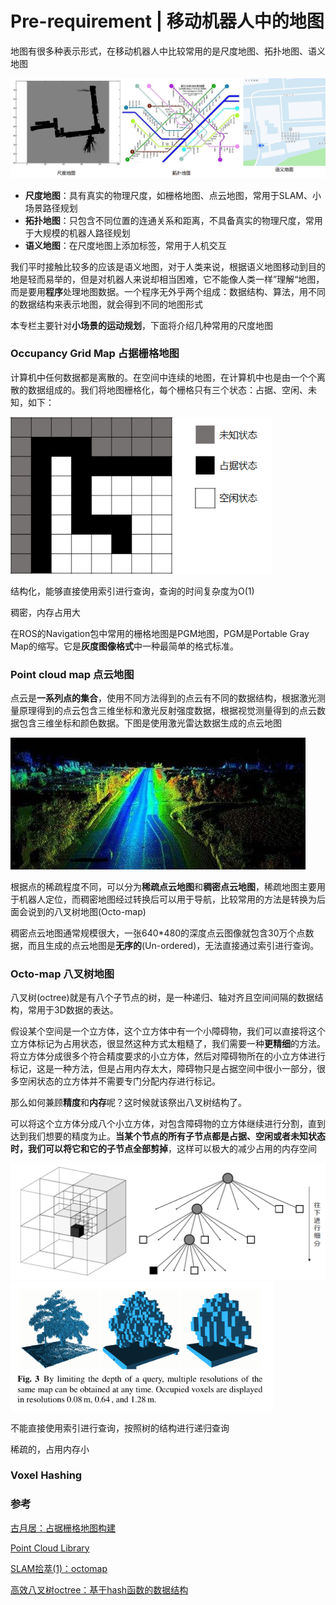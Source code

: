 # Pre-requirement | 移动机器人中的地图

地图有很多种表示形式，在移动机器人中比较常用的是尺度地图、拓扑地图、语义地图

<img src="img/01-地图/01-常见地图.png" alt="01-常见地图" style="zoom: 80%;" />

- **尺度地图**：具有真实的物理尺度，如栅格地图、点云地图，常用于SLAM、小场景路径规划
- **拓扑地图**：只包含不同位置的连通关系和距离，不具备真实的物理尺度，常用于大规模的机器人路径规划
- **语义地图**：在尺度地图上添加标签，常用于人机交互

我们平时接触比较多的应该是语义地图，对于人类来说，根据语义地图移动到目的地是轻而易举的，但是对机器人来说却相当困难，它不能像人类一样”理解“地图，而是要用**程序**处理地图数据。一个程序无外乎两个组成：数据结构、算法，用不同的数据结构来表示地图，就会得到不同的地图形式

本专栏主要针对**小场景的运动规划**，下面将介绍几种常用的尺度地图

### Occupancy Grid Map 占据栅格地图

计算机中任何数据都是离散的。在空间中连续的地图，在计算机中也是由一个个离散的数据组成的。我们将地图栅格化，每个栅格只有三个状态：占据、空闲、未知，如下：

<img src="img/01-地图/02-栅格地图-01.png" alt="02-栅格地图-01" style="zoom:80%;" />

结构化，能够直接使用索引进行查询，查询的时间复杂度为O(1)

稠密，内存占用大

在ROS的Navigation包中常用的栅格地图是PGM地图，PGM是Portable Gray Map的缩写。它是**灰度图像格式**中一种最简单的格式标准。

### Point cloud map 点云地图

点云是**一系列点的集合**，使用不同方法得到的点云有不同的数据结构，根据激光测量原理得到的点云包含三维坐标和激光反射强度数据，根据视觉测量得到的点云数据包含三维坐标和颜色数据。下图是使用激光雷达数据生成的点云地图

<img src="img/01-地图/02-点云地图.png" alt="02-点云地图" style="zoom:80%;" />

根据点的稀疏程度不同，可以分为**稀疏点云地图**和**稠密点云地图**，稀疏地图主要用于机器人定位，而稠密地图经过转换后可以用于导航，比较常用的方法是转换为后面会说到的八叉树地图(Octo-map)

稠密点云地图通常规模很大，一张640*480的深度点云图像就包含30万个点数据，而且生成的点云地图是**无序的**(Un-ordered)，无法直接通过索引进行查询。

### Octo-map 八叉树地图

八叉树(octree)就是有八个子节点的树，是一种递归、轴对齐且空间间隔的数据结构，常用于3D数据的表达。

假设某个空间是一个立方体，这个立方体中有一个小障碍物，我们可以直接将这个立方体标记为占用状态，很显然这种方式太粗糙了，我们需要一种**更精细**的方法。将立方体分成很多个符合精度要求的小立方体，然后对障碍物所在的小立方体进行标记，这是一种方法，但是占用内存太大，障碍物只是占据空间中很小一部分，很多空闲状态的立方体并不需要专门分配内存进行标记。

那么如何兼顾**精度**和**内存**呢？这时候就该祭出八叉树结构了。

可以将这个立方体分成八个小立方体，对包含障碍物的立方体继续进行分割，直到达到我们想要的精度为止。**当某个节点的所有子节点都是占据、空闲或者未知状态时，我们可以将它和它的子节点全部剪掉**，这样可以极大的减少占用的内存空间

<img src="img/01-地图/02-八叉树地图-04-图解.png" alt="02-八叉树地图-02-图解" style="zoom:80%;" />

<img src="img/01-地图/02-八叉树地图-01-例子.png" alt="02-八叉树地图" style="zoom:80%;" />

不能直接使用索引进行查询，按照树的结构进行递归查询

稀疏的，占用内存小

### Voxel Hashing





### 参考

[古月居：占据栅格地图构建](https://www.guyuehome.com/14968)

[Point Cloud Library](https://pointclouds.org/)

[SLAM拾萃(1)：octomap](https://www.cnblogs.com/gaoxiang12/p/5041142.html)

[高效八叉树octree：基于hash函数的数据结构](https://blog.csdn.net/qq_28660035/article/details/80388932)




